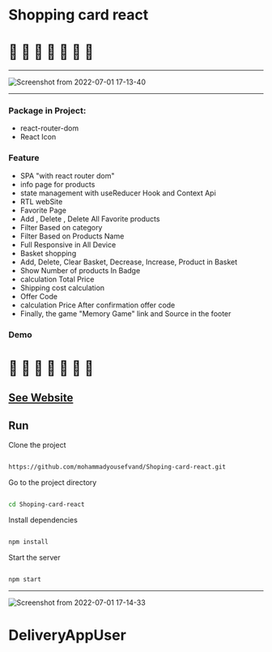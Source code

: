 # Shopping card react
# 🍒 🍆 🍊 🍅 🍉 🍌 🍐

---

![Screenshot from 2022-07-01 17-13-40](https://user-images.githubusercontent.com/91375726/176896996-84b9b144-4cd7-4f9c-809b-c993e82a2eba.png)

---

### Package in Project:

- react-router-dom
- React Icon

### Feature

- SPA "with react router dom"
- info page for products
- state management with useReducer Hook and Context Api
- RTL webSite
- Favorite Page
- Add , Delete , Delete All Favorite products
- Filter Based on category
- Filter Based on Products Name
- Full Responsive in All Device
- ‌Basket shopping
- Add, Delete, Clear Basket, Decrease, Increase, Product in Basket
- Show Number of products In Badge
- calculation Total Price
- Shipping cost calculation
- Offer Code
- calculation Price After confirmation offer code
- Finally, the game "Memory Game" link and Source in the footer

### Demo
# 🍐 🍇 🍋 🍄 🌽 🍑 🍎

## [See Website](https://product-shopping-react.netlify.app/)

## Run

Clone the project

```bash

https://github.com/mohammadyousefvand/Shoping-card-react.git

```

Go to the project directory

```bash

cd Shoping-card-react


```

Install dependencies

```bash

npm install

```

Start the server

```bash

npm start

```
---

![Screenshot from 2022-07-01 17-14-33](https://user-images.githubusercontent.com/91375726/176897112-e3229987-82e4-4693-abb2-74af2506cb80.png)

 
# DeliveryAppUser
